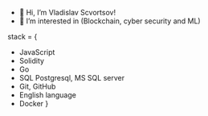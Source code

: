 - 👋 Hi, I’m Vladislav Scvortsov!
- 👀 I’m interested in (Blockchain, cyber security and ML)

stack = {
- JavaScript
- Solidity
- Go
- SQL Postgresql, MS SQL server
- Git, GitHub
- English language
- Docker
  }
